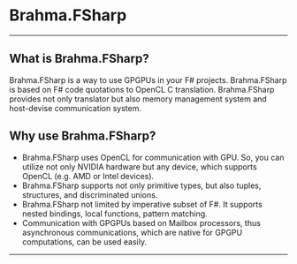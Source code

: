 # Brahma.FSharp

---

## What is Brahma.FSharp?

Brahma.FSharp is a way to use GPGPUs in your F# projects. Brahma.FSharp is based on F# code quotations to OpenCL C translation. Brahma.FSharp provides not only translator but also memory management system and host-devise communication system.

## Why use Brahma.FSharp?

 * Brahma.FSharp uses OpenCL for communication with GPU. So, you can utilize not only NVIDIA hardware but any device, which supports OpenCL (e.g. AMD or Intel devices).
 * Brahma.FSharp supports not only primitive types, but also tuples, structures, and discriminated unions.
 * Brahma.FSharp not limited by imperative subset of F#. It supports nested bindings, local functions, pattern matching.
 * Communication with GPGPUs based on Mailbox processors, thus asynchronous communications, which are native for GPGPU computations, can be used easily.
 
---

<!--div class="row row-cols-1 row-cols-md-2">
  <div class="col mb-4">
    <div class="card h-100">
      <div class="card-body">
        <h5 class="card-title">Articles</h5>
        <p class="card-text">Step-by-step examples, features description, troubleshooting, etc.</p>
      </div>
      <div class="card-footer text-right   border-top-0">
        <a href="{{siteBaseUrl}}/Articles/index.html" class="btn btn-primary">Get started</a>
      </div>
    </div>
  </div>
  <div class="col mb-4">
    <div class="card h-100">
      <div class="card-body">
        <h5 class="card-title">Api Reference</h5>
        <p class="card-text">Contain technical reference for APIs.</p>
      </div>
      <div class="card-footer text-right   border-top-0">
        <a href="{{siteBaseUrl}}/Api_Reference/Brahma.FSharp/Brahma.FSharp.OpenCL.Translator/Brahma.FSharp.OpenCL.Translator.html" class="btn btn-primary">Read Api Docs</a>
      </div>
    </div>
  </div>
</div-->
